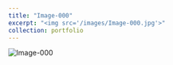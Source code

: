 ```yaml
---
title: "Image-000"
excerpt: "<img src='/images/Image-000.jpg'>"
collection: portfolio
---
```


![Image-000](/images/Image-000.jpg)